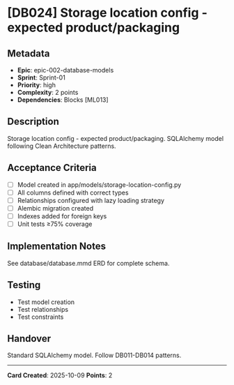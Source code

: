 # [DB024] Storage location config - expected product/packaging

## Metadata
- **Epic**: epic-002-database-models
- **Sprint**: Sprint-01
- **Priority**: high
- **Complexity**: 2 points
- **Dependencies**: Blocks [ML013]

## Description
Storage location config - expected product/packaging. SQLAlchemy model following Clean Architecture patterns.

## Acceptance Criteria
- [ ] Model created in app/models/storage-location-config.py
- [ ] All columns defined with correct types
- [ ] Relationships configured with lazy loading strategy
- [ ] Alembic migration created
- [ ] Indexes added for foreign keys
- [ ] Unit tests ≥75% coverage

## Implementation Notes
See database/database.mmd ERD for complete schema.

## Testing
- Test model creation
- Test relationships
- Test constraints

## Handover
Standard SQLAlchemy model. Follow DB011-DB014 patterns.

---
**Card Created**: 2025-10-09
**Points**: 2
